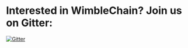 


# Interested in WimbleChain? Join us on Gitter:

[![Gitter](https://badges.gitter.im/WimbleChain/community.svg)](https://gitter.im/WimbleChain/community?utm_source=badge&utm_medium=badge&utm_campaign=pr-badge)
